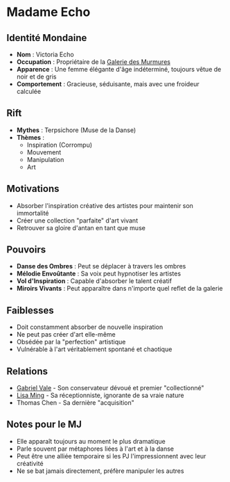 # Madame Echo

## Identité Mondaine
- **Nom** : Victoria Echo
- **Occupation** : Propriétaire de la [Galerie des Murmures](../locations/galerie_des_murmures.md)
- **Apparence** : Une femme élégante d'âge indéterminé, toujours vêtue de noir et de gris
- **Comportement** : Gracieuse, séduisante, mais avec une froideur calculée

## Rift
- **Mythes** : Terpsichore (Muse de la Danse)
- **Thèmes** :
  - Inspiration (Corrompu)
  - Mouvement
  - Manipulation
  - Art

## Motivations
- Absorber l'inspiration créative des artistes pour maintenir son immortalité
- Créer une collection "parfaite" d'art vivant
- Retrouver sa gloire d'antan en tant que muse

## Pouvoirs
- **Danse des Ombres** : Peut se déplacer à travers les ombres
- **Mélodie Envoûtante** : Sa voix peut hypnotiser les artistes
- **Vol d'Inspiration** : Capable d'absorber le talent créatif
- **Miroirs Vivants** : Peut apparaître dans n'importe quel reflet de la galerie

## Faiblesses
- Doit constamment absorber de nouvelle inspiration
- Ne peut pas créer d'art elle-même
- Obsédée par la "perfection" artistique
- Vulnérable à l'art véritablement spontané et chaotique

## Relations
- [Gabriel Vale](gabriel_vale.md) - Son conservateur dévoué et premier "collectionné"
- [Lisa Ming](lisa_ming.md) - Sa réceptionniste, ignorante de sa vraie nature
- Thomas Chen - Sa dernière "acquisition"

## Notes pour le MJ
- Elle apparaît toujours au moment le plus dramatique
- Parle souvent par métaphores liées à l'art et à la danse
- Peut être une alliée temporaire si les PJ l'impressionnent avec leur créativité
- Ne se bat jamais directement, préfère manipuler les autres
